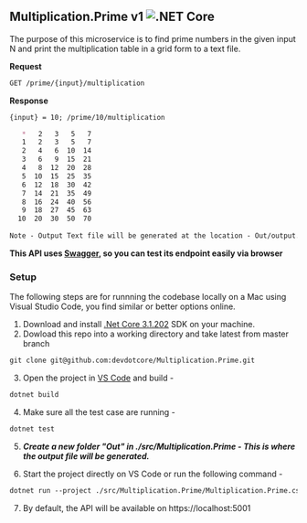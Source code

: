 ## Multiplication.Prime v1 ![.NET Core](https://github.com/devdotcore/Multiplication.Prime/workflows/.NET%20Core/badge.svg)

The purpose of this microservice is to find prime numbers in the given input N and print the multiplication table in a grid form to a text file.

**Request**

```markdown
GET /prime/{input}/multiplication
```
**Response**

```markdown
{input} = 10; /prime/10/multiplication

   *   2   3   5   7
   1   2   3   5   7
   2   4   6  10  14
   3   6   9  15  21
   4   8  12  20  28
   5  10  15  25  35
   6  12  18  30  42
   7  14  21  35  49
   8  16  24  40  56
   9  18  27  45  63
  10  20  30  50  70
  
Note - Output Text file will be generated at the location - Out/output.txt
```

**This API uses [Swagger](https://swagger.io/), so you can test its endpoint easily via browser**

### Setup
The following steps are for runnning the codebase locally on a Mac using Visual Studio Code, you find similar or better options online.

1. Download and install [.Net Core 3.1.202](https://dotnet.microsoft.com/download/dotnet-core/3.1) SDK on your machine.
2. Dowload this repo into a working directory and take latest from master branch
```markdown
git clone git@github.com:devdotcore/Multiplication.Prime.git
```
3. Open the project in [VS Code](https://code.visualstudio.com/) and build -
```markdown
dotnet build
```
4. Make sure all the test case are running -
```markdown
dotnet test
```
5. ***Create a new folder "Out" in ./src/Multiplication.Prime - This is where the output file will be generated.***

6. Start the project directly on VS Code or run the following command -
```markdown
dotnet run --project ./src/Multiplication.Prime/Multiplication.Prime.csproj
```
7. By default, the API will be available on https://localhost:5001
